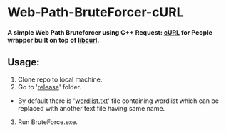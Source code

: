 # Web-Path-BruteForcer-cURL
#### A simple Web Path Bruteforcer using C++ Request: [cURL](https://github.com/whoshuu/cpr) for People wrapper built on top of [libcurl](https://curl.se/libcurl/). 

## Usage:

1) Clone repo to local machine.
2) Go to '[release](Release/)' folder.
- By default there is '[wordlist.txt](Release/wordlist.txt)' file containing wordlist which can be replaced with another text file having same name.
3) Run BruteForce.exe.
